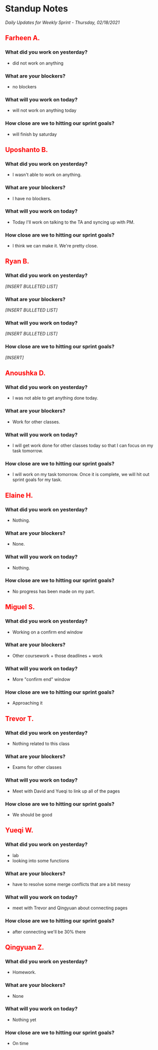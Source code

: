 # Standup Notes
*Daily Updates for Weekly Sprint - Thursday, 02/18/2021*

## <span style="color: red;">Farheen A.</span> 

### What did you work on yesterday?
- did not work on anything

### What are your blockers?
- no blockers

### What will you work on today?
- will not work on anything today
### How close are we to hitting our sprint goals?
- will finish by saturday

## <span style="color: red;">Uposhanto B.</span> 

### What did you work on yesterday?
- I wasn't able to work on anything.

### What are your blockers?
- I have no blockers.

### What will you work on today?
- Today I'll work on talking to the TA and syncing up with PM.

### How close are we to hitting our sprint goals?
- I think we can make it. We're pretty close.

## <span style="color: red;">Ryan B.</span>

### What did you work on yesterday?
*[INSERT BULLETED LIST]*

### What are your blockers?
*[INSERT BULLETED LIST]*

### What will you work on today?
*[INSERT BULLETED LIST]*

### How close are we to hitting our sprint goals?
*[INSERT]*

## <span style="color: red;">Anoushka D.</span>

### What did you work on yesterday?
- I was not able to get anything done today.

### What are your blockers?
- Work for other classes.

### What will you work on today?
- I will get work done for other classes today so that I can focus on my task tomorrow.

### How close are we to hitting our sprint goals?
- I will work on my task tomorrow. Once it is complete, we will hit out sprint goals for my task.

## <span style="color: red;">Elaine H.</span>

### What did you work on yesterday?
- Nothing.

### What are your blockers?
- None.

### What will you work on today?
- Nothing.

### How close are we to hitting our sprint goals?
- No progress has been made on my part.

## <span style="color: red;">Miguel S.</span>

### What did you work on yesterday?
- Working on a confirm end window

### What are your blockers?
- Other coursework + those deadlines + work

### What will you work on today?
- More "confirm end" window

### How close are we to hitting our sprint goals?
- Approaching it

## <span style="color: red;">Trevor T.</span>

### What did you work on yesterday?
- Nothing related to this class

### What are your blockers?
- Exams for other classes

### What will you work on today?
- Meet with David and Yueqi to link up all of the pages

### How close are we to hitting our sprint goals?
- We should be good

## <span style="color: red;">Yueqi W.</span>

### What did you work on yesterday?
- lab
- looking into some functions

### What are your blockers?
- have to resolve some merge conflicts that are a bit messy

### What will you work on today?
- meet with Trevor and Qingyuan about connecting pages

### How close are we to hitting our sprint goals?
- after connecting we'll be 30% there

## <span style="color: red;">Qingyuan Z.</span>

### What did you work on yesterday?
- Homework.

### What are your blockers?
- None

### What will you work on today?
- Nothing yet

### How close are we to hitting our sprint goals?
- On time
